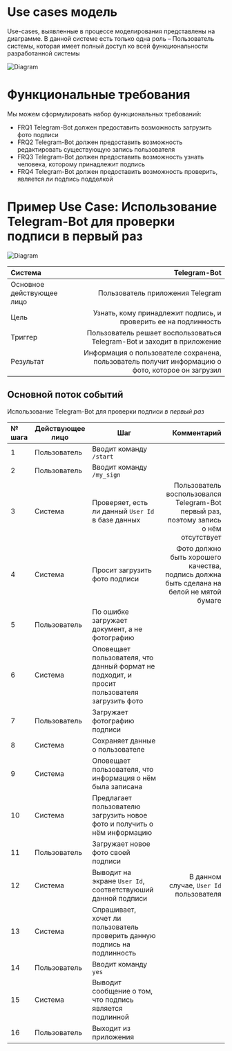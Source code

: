 # Use cases модель

Use-cases, выявленные в процессе моделирования представлены на диаграмме. В данной системе есть только одна роль – Пользователь системы,
которая имеет полный доступ ко всей функциональности разработанной системы

![Diagram](./assets/use_case_dio.png)

# Функциональные требования 

Мы можем сформулировать набор функциональных требований:

- FRQ1 Telegram-Bot должен предоставить возможность загрузить фото подписи
- FRQ2 Telegram-Bot должен предоставить возможность редактировать существующую запись пользователя
- FRQ3 Telegram-Bot должен предоставить возможность узнать человека, которому принадлежит подпись
- FRQ4 Telegram-Bot должен предоставить возможность проверить, является ли подпись подделкой

# Пример Use Case: Использование Telegram-Bot для проверки подписи в первый раз 

![Diagram](./assets/user_dia.png)

| Система | Telegram-Bot |
| :-- |--: |
| Основное действующее лицо | Пользователь приложения Telegram |
| Цель | Узнать, кому принадлежит подпись, и проверить ее на подлинность|
| Триггер | Пользователь решает воспользоваться Telegram-Bot и заходит в приложение|
| Результат | Информация о пользователе сохранена, пользователь получит информацию о фото, которое он загрузил |

## Основной поток событий

Использование Telegram-Bot для проверки подписи *в первый раз*

| № шага | Действующее лицо | Шаг | Комментарий |
| :-- | --- | --- | --: |
| 1 | Пользователь | Вводит команду `/start` | |
| 2 | Пользователь | Вводит команду `/my_sign` | |
| 3 | Система | Проверяет, есть ли данный `User Id` в базе данных | Пользователь воспользовался Telegram-Bot первый раз, поэтому запись о нём отсутствует |
| 4 | Система | Просит загрузить фото подписи | Фото должно быть хорошего качества, подпись должна быть сделана на белой не мятой бумаге |
| 5 | Пользователь | По ошибке загружает документ, а не фотографию | |
| 6 | Система | Оповещает пользователя, что данный формат не подходит, и просит пользователя загрузить фото | |
| 7 | Пользователь | Загружает фотографию подписи | |
| 8 | Система | Сохраняет данные о пользователе | |
| 9 | Система | Оповещает пользователя, что информация о нём была записана | |
| 10 | Система | Предлагает пользователю загрузить новое фото и получить о нём информацию | |
| 11 | Пользователь | Загружает новое фото своей подписи | |
| 12 | Система | Выводит на экране `User Id`, соответствуюший данной подписи | В данном случае, `User Id` пользователя |
| 13 | Система | Спрашивает, хочет ли пользователь проверить данную подпись на подлинность | |
| 14 | Пользователь | Вводит команду `yes` | |
| 15 | Система | Выводит сообщение о том, что подпись является подлинной | |
| 16 | Пользователь | Выходит из приложения | |

